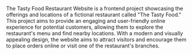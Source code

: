 The Tasty Food Restaurant Website is a frontend project showcasing the offerings and locations of a fictional restaurant called "The Tasty Food." This project aims to provide an engaging and user-friendly online experience for potential customers, allowing them to explore the restaurant's menu and find nearby locations. With a modern and visually appealing design, the website aims to attract visitors and encourage them to place orders online or visit one of the restaurant's branches.
